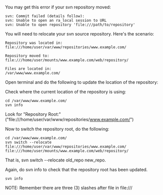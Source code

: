 You may get this error if your svn repository moved:
```
svn: Commit failed (details follow):
svn: Unable to open an ra_local session to URL
svn: Unable to open repository 'file:///path/to/repository'
```
You will need to relocate your svn source repository.
Here's the scenario:
```
Repository was located in:
file:///home/user/var/www/repositories/www.example.com/

Repository moved to:
file:///home/user/mounts/www.example.com/web/repository/

Files are located in:
/var/www/www.example.com/
```
Open terminal and do the following to update the location of the repository:

Check where the current location of the repository is using:
```
cd /var/www/www.example.com/
svn info
```
Look for "Repository Root:" ("file:///home/user/var/www/repositories/www.example.com/")

Now to switch the repository root, do the following:
```
cd /var/www/www.example.com/
svn switch --relocate file:///home/user/var/www/repositories/www.example.com/ file:///home/user/mounts/www.example.com/web/repository/
```
That is, svn switch --relocate old_repo new_repo.

Again, do svn info to check that the repository root has been updated.
```
svn info
```
NOTE: Remember there are three (3) slashes after file in file:///
